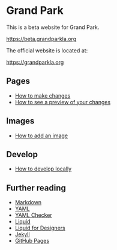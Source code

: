 # Grand Park

This is a beta website for Grand Park.

https://beta.grandparkla.org

The official website is located at:

https://grandparkla.org

## Pages

* [How to make changes](https://github.com/grandparkla/grandpark/blob/master/_how-to/make-changes.markdown)
* [How to see a preview of your changes](https://github.com/grandparkla/grandpark/blob/master/_how-to/preview-your-changes.markdown)


## Images

* [How to add an image](https://github.com/grandparkla/grandpark/blob/master/_how-to/add-an-image.markdown)

## Develop

* [How to develop locally](https://github.com/grandparkla/grandpark/blob/master/_how-to/develop.markdown)

## Further reading

* [Markdown](https://guides.github.com/features/mastering-markdown/)
* [YAML](https://docs.ansible.com/ansible/latest/reference_appendices/YAMLSyntax.html)
* [YAML Checker](http://www.yamllint.com)
* [Liquid](https://shopify.github.io/liquid/)
* [Liquid for Designers](https://github.com/Shopify/liquid/wiki/Liquid-for-Designers)
* [Jekyll](https://jekyllrb.com/docs/home/)
* [GitHub Pages](https://pages.github.com)
